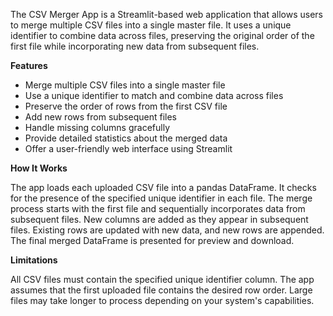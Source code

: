 The CSV Merger App is a Streamlit-based web application that allows users to merge multiple CSV files into a single master file. It uses a unique identifier to combine data across files, preserving the original order of the first file while incorporating new data from subsequent files.

**Features**

- Merge multiple CSV files into a single master file
- Use a unique identifier to match and combine data across files
- Preserve the order of rows from the first CSV file
- Add new rows from subsequent files
- Handle missing columns gracefully
- Provide detailed statistics about the merged data
- Offer a user-friendly web interface using Streamlit


**How It Works**

The app loads each uploaded CSV file into a pandas DataFrame.
It checks for the presence of the specified unique identifier in each file.
The merge process starts with the first file and sequentially incorporates data from subsequent files.
New columns are added as they appear in subsequent files.
Existing rows are updated with new data, and new rows are appended.
The final merged DataFrame is presented for preview and download.

**Limitations**

All CSV files must contain the specified unique identifier column.
The app assumes that the first uploaded file contains the desired row order.
Large files may take longer to process depending on your system's capabilities.
